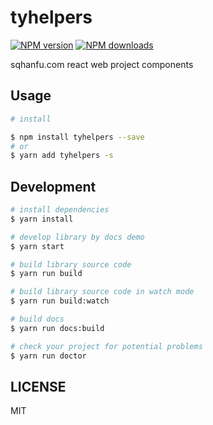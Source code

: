 # tyhelpers

[![NPM version](https://img.shields.io/npm/v/tyhelpers.svg?style=flat)](https://npmjs.org/package/tyhelpers)
[![NPM downloads](http://img.shields.io/npm/dm/tyhelpers.svg?style=flat)](https://npmjs.org/package/tyhelpers)

sqhanfu.com react web project components

## Usage

```bash
# install

$ npm install tyhelpers --save
# or
$ yarn add tyhelpers -s

```

## Development

```bash
# install dependencies
$ yarn install

# develop library by docs demo
$ yarn start

# build library source code
$ yarn run build

# build library source code in watch mode
$ yarn run build:watch

# build docs
$ yarn run docs:build

# check your project for potential problems
$ yarn run doctor
```

## LICENSE

MIT
